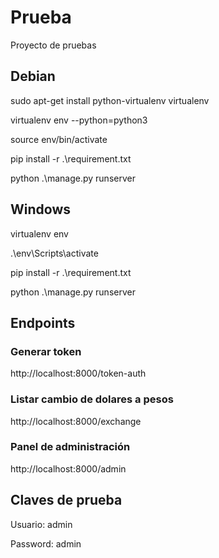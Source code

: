 # Prueba

Proyecto de pruebas

## Debian

sudo apt-get install python-virtualenv virtualenv

virtualenv env --python=python3

source env/bin/activate

pip install -r .\requirement.txt

python .\manage.py runserver

## Windows

virtualenv env

.\env\Scripts\activate

pip install -r .\requirement.txt

python .\manage.py runserver

## Endpoints

### Generar token

http://localhost:8000/token-auth

### Listar cambio de dolares a pesos

http://localhost:8000/exchange

### Panel de administración

http://localhost:8000/admin

## Claves de prueba

Usuario: admin

Password: admin
